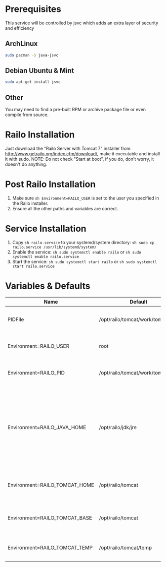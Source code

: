 Prerequisites
===================
This service will be controlled by jsvc which adds an extra layer of security and efficiency

ArchLinux
---------
```sh
sudo pacman -S java-jsvc
```

Debian Ubuntu & Mint
--------------------
```sh
sudo apt-get install jsvc
```

Other
-----
You may need to find a pre-built RPM or archive package file or even compile from source.

Railo Installation
==================
Just download the "Railo Server with Tomcat 7" installer from http://www.getrailo.org/index.cfm/download/, make it executable and install it with sudo.  NOTE:  Do not check "Start at boot", if you do, don't worry, it doesn't do anything.

Post Railo Installation
=======================
1. Make sure ```sh Environment=RAILO_USER``` is set to the user you specified in the Railo installer.
2. Ensure all the other paths and variables are correct.

Service Installation
====================
1.  Copy ```sh railo.service``` to your systemd/system directory:  ```sh sudo cp railo.service /usr/lib/systemd/system/```
2.  Enable the service:  ```sh sudo systemctl enable railo``` or ```sh sudo systemctl enable railo.service```
3.  Start the service:  ```sh sudo systemctl start railo``` or ```sh sudo systemctl start railo.service```

Variables & Defaults
====================
| Name                          | Default                           | Description                                                                                                                         |
| ----------------------------- | --------------------------------- | ----------------------------------------------------------------------------------------------------------------------------------- |
| PIDFile                       | /opt/railo/tomcat/work/tomcat.pid | This is Railo's process ID file                                                                                                     |
| Environment=RAILO_USER        | root                              | The user that railo should be run under                                                                                             |
| Environment=RAILO_PID         | /opt/railo/tomcat/work/tomcat.pid | This is Railo's process ID file                                                                                                     |
| Environment=RAILO_JAVA_HOME   | /opt/railo/jdk/jre                | This is the path to the java environment that ships with Railo.  You can also switch it to your own installation, including OpenJDK |
| Environment=RAILO_TOMCAT_HOME | /opt/railo/tomcat                 | This is the path to Tomcat 7 shipped with Railo                                                                                     |
| Environment=RAILO_TOMCAT_BASE | /opt/railo/tomcat                 | This is the path to Tomcat 7 shipped with Railo                                                                                     |
| Environment=RAILO_TOMCAT_TEMP | /opt/railo/tomcat/temp            | This is the path to Railo's temp directory                                                                                          |

